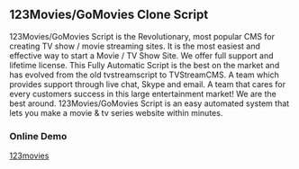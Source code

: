 <h2>123Movies/GoMovies Clone Script</h2>

123Movies/GoMovies Script is the Revolutionary, most popular CMS for creating TV show / movie streaming sites. It is the most easiest and effective way to start a Movie / TV Show Site. We offer full support and lifetime license. This Fully Automatic Script is the best on the market and has evolved from the old tvstreamscript to TVStreamCMS. A team which provides support through live chat, Skype and email. A team that cares for every customers success in this large entertainment market! We are the best around.
123Movies/GoMovies Script is an easy automated system that lets you make a movie & tv series website within minutes.

<h3>Online Demo</h3>
<a href="https://123movies0.sc/" target="_blank">123movies</a>
